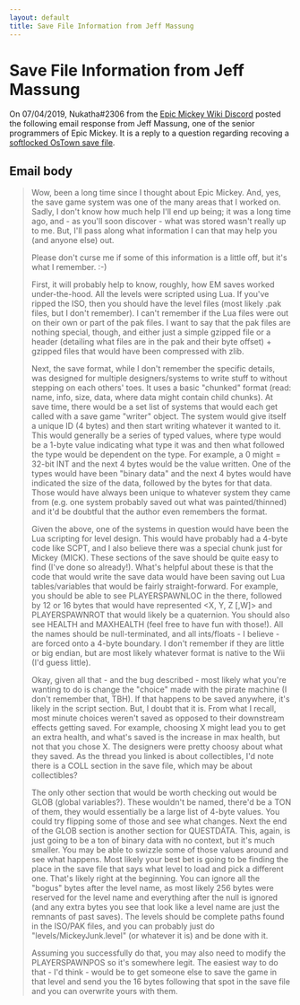 ```yaml
---
layout: default
title: Save File Information from Jeff Massung
---
```


# Save File Information from Jeff Massung

On 07/04/2019, Nukatha#2306 from the [Epic Mickey Wiki Discord](https://discord.epicmickey.wiki) posted the following email response from Jeff Massung, one of the senior programmers of Epic Mickey. It is a reply to a question regarding recoving a [softlocked OsTown save file](/ostown-softlock-save-fix).

## Email body

>Wow, been a long time since I thought about Epic Mickey. And, yes, the save game system was one of the many areas that I worked on. Sadly, I don't know how much help I'll end up being; it was a long time ago, and - as you'll soon discover - what was stored wasn't really up to me. But, I'll pass along what information I can that may help you (and anyone else) out. 
>
>Please don't curse me if some of this information is a little off, but it's what I remember. :-)
>
>First, it will probably help to know, roughly, how EM saves worked under-the-hood. All the levels were scripted using Lua. If you've ripped the ISO, then you should have the level files (most likely .pak files, but I don't remember). I can't remember if the Lua files were out on their own or part of the pak files. I want to say that the pak files are nothing special, though, and either just a simple gzipped file or a header (detailing what files are in the pak and their byte offset) + gzipped files that would have been compressed with zlib.
>
>Next, the save format, while I don't remember the specific details, was designed for multiple designers/systems to write stuff to without stepping on each others' toes. It uses a basic "chunked" format (read: name, info, size, data, where data might contain child chunks).
>At save time, there would be a set list of systems that would each get called with a save game "writer" object. The system would give itself a unique ID (4 bytes) and then start writing whatever it wanted to it. This would generally be a series of typed values, where type would be a 1-byte value indicating what type it was and then what followed the type would be dependent on the type. For example, a 0 might = 32-bit INT and the next 4 bytes would be the value written. One of the types would have been "binary data" and the next 4 bytes would have indicated the size of the data, followed by the bytes for that data. Those would have always been unique to whatever system they came from (e.g. one system probably saved out what was painted/thinned) and it'd be doubtful that the author even remembers the format.
>
>Given the above, one of the systems in question would have been the Lua scripting for level design. This would have probably had a 4-byte code like SCPT, and I also believe there was a special chunk just for Mickey (MICK). These sections of the save should be quite easy to find (I've done so already!). What's helpful about these is that the code that would write the save data would have been saving out Lua tables/variables that would be fairly straight-forward.
>For example, you should be able to see PLAYERSPAWNLOC in the there, followed by 12 or 16 bytes that would have represented &lt;X, Y, Z &#91;,W&#93;&gt; and PLAYERSPAWNROT that would likely be a quaternion. You should also see HEALTH and MAXHEALTH (feel free to have fun with those!). All the names should be null-terminated, and all ints/floats - I believe - are forced onto a 4-byte boundary. I don't remember if they are little or big endian, but are most likely whatever format is native to the Wii (I'd guess little).
>
>Okay, given all that - and the bug described - most likely what you're wanting to do is change the "choice" made with the pirate machine (I don't remember that, TBH). If that happens to be saved anywhere, it's likely in the script section. But, I doubt that it is. From what I recall, most minute choices weren't saved as opposed to their downstream effects getting saved. For example, choosing X might lead you to get an extra health, and what's saved is the increase in max health, but not that you chose X. The designers were pretty choosy about what they saved.
>As the thread you linked is about collectibles, I'd note there is a COLL section in the save file, which may be about collectibles?
>
>The only other section that would be worth checking out would be GLOB (global variables?). These wouldn't be named, there'd be a TON of them, they would essentially be a large list of 4-byte values. You could try flipping some of those and see what changes. Next the end of the GLOB section is another section for QUESTDATA. This, again, is just going to be a ton of binary data with no context, but it's much smaller. You may be able to swizzle some of those values around and see what happens.
>Most likely your best bet is going to be finding the place in the save file that says what level to load and pick a different one. That's likely right at the beginning. You can ignore all the "bogus" bytes after the level name, as most likely 256 bytes were reserved for the level name and everything after the null is ignored (and any extra bytes you see that look like a level name are just the remnants of past saves). The levels should be complete paths found in the ISO/PAK files, and you can probably just do "levels/MickeyJunk.level" (or whatever it is) and be done with it.
>
>Assuming you successfully do that, you may also need to modify the PLAYERSPAWNPOS so it's somewhere legit. The easiest way to do that - I'd think - would be to get someone else to save the game in that level and send you the 16 bytes following that spot in the save file and you can overwrite yours with them.
